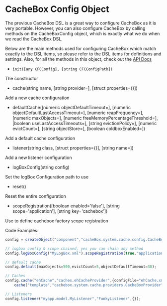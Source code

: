 # CacheBox Config Object

The previous CacheBox DSL is a great way to configure CacheBox as it is very portable. However, you can also configure CacheBox by calling methods on the CacheBoxConfig object, which is exactly what we do when we read the CacheBox DSL. 

Below are the main methods used for configuring CacheBox which match exactly to the DSL items, so please refer to the DSL items for definitions and settings. Also, for all the methods in this object, check out the [API Docs](http://apidocs.ortussolutions.com/cachebox/current)

* `init([any CFCConfig], [string CFCConfigPath])`

The constructor

* cache(string name, [string provider=], [struct properties={}])

Add a new cache configuration
* defaultCache([numeric objectDefaultTimeout=], [numeric objectDefaultLastAccessTimeout=], [numeric reapFrequency=], [numeric maxObjects=], [numeric freeMemoryPercentageThreshold=], [boolean useLastAccessTimeouts=], [string evictionPolicy=], [numeric evictCount=], [string objectStore=], [boolean coldboxEnabled=])

Add a default cache configuration
* listener(string class, [struct properties={}], [string name=])

Add a new listener configuration
* logBoxConfig(string config)

Set the logBox Configuration path to use
* reset()

Reset the entire configuration
* scopeRegistration([boolean enabled='false'], [string scope='application'], [string key='cachebox'])

Use to define cachebox factory scope registration

Code Examples:

```javascript
config = createObject("component","cacheBox.system.cache.config.CacheBoxConfig").init();

// logbox config & scope chained, yes you can chain any method
config.logBoxConfig("MyLogBox.xml").scopeRegistration(true,"application","cacheBox");

// default cache
config.default(maxObjects=500,evictCount=5,objectDefaultTimeout=30);

// Caches
config.cache("ehCache","caches.ehCacheProvider",{configFile="ehCache.xml"}).
    cache("template","cachebox.system.cache.providers.CacheBoxProvider");

// Listeners
config.listener("myapp.model.MyListener","FunkyListener",{});
```

